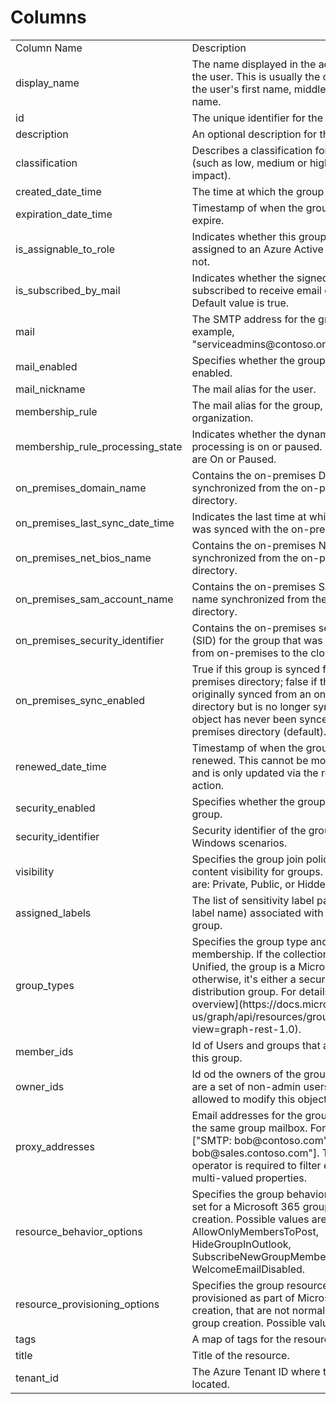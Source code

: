 # Columns  

<table>
	<tr><td>Column Name</td><td>Description</td></tr>
	<tr><td>display_name</td><td>The name displayed in the address book for the user. This is usually the combination of the user&#39;s first name, middle initial and last name.</td></tr>
	<tr><td>id</td><td>The unique identifier for the group.</td></tr>
	<tr><td>description</td><td>An optional description for the group.</td></tr>
	<tr><td>classification</td><td>Describes a classification for the group (such as low, medium or high business impact).</td></tr>
	<tr><td>created_date_time</td><td>The time at which the group was created.</td></tr>
	<tr><td>expiration_date_time</td><td>Timestamp of when the group is set to expire.</td></tr>
	<tr><td>is_assignable_to_role</td><td>Indicates whether this group can be assigned to an Azure Active Directory role or not.</td></tr>
	<tr><td>is_subscribed_by_mail</td><td>Indicates whether the signed-in user is subscribed to receive email conversations. Default value is true.</td></tr>
	<tr><td>mail</td><td>The SMTP address for the group, for example, &#34;serviceadmins@contoso.onmicrosoft.com&#34;.</td></tr>
	<tr><td>mail_enabled</td><td>Specifies whether the group is mail-enabled.</td></tr>
	<tr><td>mail_nickname</td><td>The mail alias for the user.</td></tr>
	<tr><td>membership_rule</td><td>The mail alias for the group, unique in the organization.</td></tr>
	<tr><td>membership_rule_processing_state</td><td>Indicates whether the dynamic membership processing is on or paused. Possible values are On or Paused.</td></tr>
	<tr><td>on_premises_domain_name</td><td>Contains the on-premises Domain name synchronized from the on-premises directory.</td></tr>
	<tr><td>on_premises_last_sync_date_time</td><td>Indicates the last time at which the group was synced with the on-premises directory.</td></tr>
	<tr><td>on_premises_net_bios_name</td><td>Contains the on-premises NetBiosName synchronized from the on-premises directory.</td></tr>
	<tr><td>on_premises_sam_account_name</td><td>Contains the on-premises SAM account name synchronized from the on-premises directory.</td></tr>
	<tr><td>on_premises_security_identifier</td><td>Contains the on-premises security identifier (SID) for the group that was synchronized from on-premises to the cloud.</td></tr>
	<tr><td>on_premises_sync_enabled</td><td>True if this group is synced from an on-premises directory; false if this group was originally synced from an on-premises directory but is no longer synced; null if this object has never been synced from an on-premises directory (default).</td></tr>
	<tr><td>renewed_date_time</td><td>Timestamp of when the group was last renewed. This cannot be modified directly and is only updated via the renew service action.</td></tr>
	<tr><td>security_enabled</td><td>Specifies whether the group is a security group.</td></tr>
	<tr><td>security_identifier</td><td>Security identifier of the group, used in Windows scenarios.</td></tr>
	<tr><td>visibility</td><td>Specifies the group join policy and group content visibility for groups. Possible values are: Private, Public, or Hiddenmembership.</td></tr>
	<tr><td>assigned_labels</td><td>The list of sensitivity label pairs (label ID, label name) associated with a Microsoft 365 group.</td></tr>
	<tr><td>group_types</td><td>Specifies the group type and its membership. If the collection contains Unified, the group is a Microsoft 365 group; otherwise, it&#39;s either a security group or distribution group. For details, see [groups overview](https://docs.microsoft.com/en-us/graph/api/resources/groups-overview?view=graph-rest-1.0).</td></tr>
	<tr><td>member_ids</td><td>Id of Users and groups that are members of this group.</td></tr>
	<tr><td>owner_ids</td><td>Id od the owners of the group. The owners are a set of non-admin users who are allowed to modify this object.</td></tr>
	<tr><td>proxy_addresses</td><td>Email addresses for the group that direct to the same group mailbox. For example: [&#34;SMTP: bob@contoso.com&#34;, &#34;smtp: bob@sales.contoso.com&#34;]. The any operator is required to filter expressions on multi-valued properties.</td></tr>
	<tr><td>resource_behavior_options</td><td>Specifies the group behaviors that can be set for a Microsoft 365 group during creation. Possible values are AllowOnlyMembersToPost, HideGroupInOutlook, SubscribeNewGroupMembers, WelcomeEmailDisabled.</td></tr>
	<tr><td>resource_provisioning_options</td><td>Specifies the group resources that are provisioned as part of Microsoft 365 group creation, that are not normally part of default group creation. Possible value is Team.</td></tr>
	<tr><td>tags</td><td>A map of tags for the resource.</td></tr>
	<tr><td>title</td><td>Title of the resource.</td></tr>
	<tr><td>tenant_id</td><td>The Azure Tenant ID where the resource is located.</td></tr>
</table>